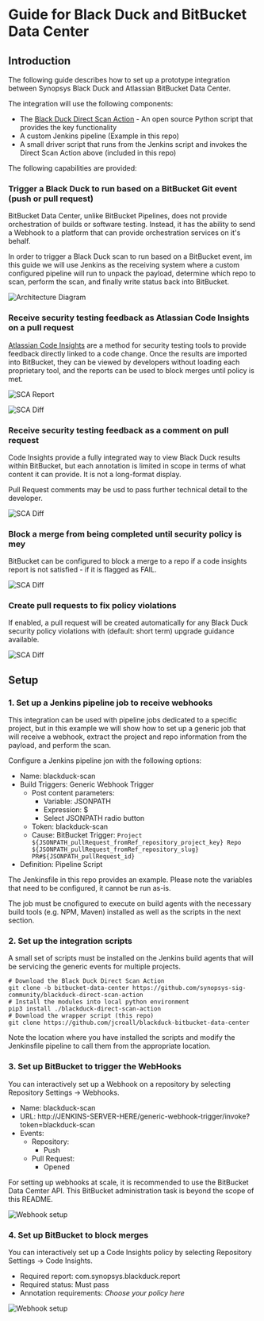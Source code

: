 
# Guide for Black Duck and BitBucket Data Center

## Introduction

The following guide describes how to set up a prototype integration between
Synopsys Black Duck and Atlassian BitBucket Data Center.

The integration will use the following components:

* The [Black Duck Direct Scan Action](https://github.com/synopsys-sig-community/blackduck-direct-scan-action) - An open source Python script that provides the key functionality
* A custom Jenkins pipeline (Example in this repo)
* A small driver script that runs from the Jenkins script and invokes the Direct Scan Action above (included in this repo) 

The following capabilities are provided:

### Trigger a Black Duck to run based on a BitBucket Git event (push or pull request)

BitBucket Data Center, unlike BitBucket Pipelines, does not provide orchestration
of builds or software testing. Instead, it has the ability to send a Webhook to
a platform that can provide orchestration services on it's behalf.

In order to trigger a Black Duck scan to run based on a BitBucket event, im this
guide we will use Jenkins as the receiving system where a custom configured
pipeline will run to unpack the payload, determine which repo to scan, perform the
scan, and finally write status back into BitBucket.

![Architecture Diagram](.images/blackduck-bitbucket-architecture.png)

### Receive security testing feedback as Atlassian Code Insights on a pull request

[Atlassian Code Insights](https://confluence.atlassian.com/bitbucketserver/code-insights-966660485.html)
are a method for security testing tools to provide
feedback directly linked to a code change. Once the results are imported into
BitBucket, they can be viewed by developers without loading each proprietary tool,
and the reports can be used to block merges until policy is met.

![SCA Report](.images/sca-report.png)

![SCA Diff](.images/sca-diff.png)

### Receive security testing feedback as a comment on pull request

Code Insights provide a fully integrated way to view Black Duck results
within BitBucket, but each annotation is limited in scope in terms of what
content it can provide. It is not a long-format display.

Pull Request comments may be usd to pass further technical detail to the
developer.

![SCA Diff](.images/pr-comment.png)

### Block a merge from being completed until security policy is mey

BitBucket can be configured to block a merge to a repo if a code insights
report is not satisfied - if it is flagged as FAIL.

![SCA Diff](.images/security-gate.png)

### Create pull requests to fix policy violations

If enabled, a pull request will be created automatically for any
Black Duck security policy violations with (default: short term) upgrade guidance
available.

![SCA Diff](.images/fix-pr.png)

## Setup

### 1. Set up a Jenkins pipeline job to receive webhooks

This integration can be used with pipeline jobs dedicated to a specific
project, but in this example we will show how to set up a generic job that
will receive a webhook, extract the project and repo information from the
payload, and perform the scan.

Configure a Jenkins pipeline jon with the following options:

* Name: blackduck-scan
* Build Triggers: Generic Webhook Trigger
  * Post content parameters:
    * Variable: JSONPATH
    * Expression: $
    * Select JSONPATH radio button
  * Token: blackduck-scan
  * Cause: BitBucket Trigger: `Project ${JSONPATH_pullRequest_fromRef_repository_project_key} Repo ${JSONPATH_pullRequest_fromRef_repository_slug} PR#${JSONPATH_pullRequest_id}`
* Definition: Pipeline Script

The Jenkinsfile in this repo provides an example. Please note the variables that
need to be configured, it cannot be run as-is.

The job must be cnofigured to execute on build agents with the necessary
build tools (e.g. NPM, Maven) installed as well as the scripts in the next
section.

### 2. Set up the integration scripts

A small set of scripts must be installed on the Jenkins build agents that
will be servicing the generic events for multiple projects.

```
# Download the Black Duck Direct Scan Action
git clone -b bitbucket-data-center https://github.com/synopsys-sig-community/blackduck-direct-scan-action
# Install the modules into local python environment
pip3 install ./blackduck-direct-scan-action
# Download the wrapper script (this repo)
git clone https://github.com/jcroall/blackduck-bitbucket-data-center
```

Note the location where you have installed the scripts and modify the Jenkinsfile
pipeline to call them from the appropriate location.


### 3. Set up BitBucket to trigger the WebHooks

You can interactively set up a Webhook on a repository by selecting Repository Settings -> Webhooks.

* Name: blackduck-scan
* URL: http://JENKINS-SERVER-HERE/generic-webhook-trigger/invoke?token=blackduck-scan
* Events:
  * Repository:
    * Push
  * Pull Request:
    * Opened

For setting up webhooks at scale, it is recommended to use the BitBucket Data Cemter
API. This BitBucket administration task is beyond the scope of this README.

![Webhook setup](.images/bb-webhook.png)

### 4. Set up BitBucket to block merges 

You can interactively set up a Code Insights policy by selecting Repository Settings -> Code Insights.

* Required report: com.synopsys.blackduck.report
* Required status: Must pass
* Annotation requirements: *Choose your policy here*

![Webhook setup](.images/bb-code-insights-setup.png)



